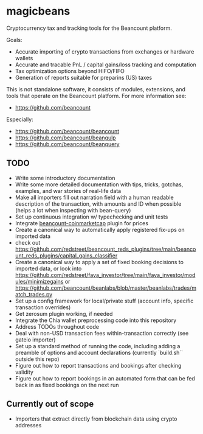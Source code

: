 # magicbeans
Cryptocurrency tax and tracking tools for the Beancount platform.

Goals:
- Accurate importing of crypto transactions from exchanges or hardware wallets
- Accurate and tracable PnL / capital gains/loss tracking and computation
- Tax optimization options beyond HIFO/FIFO
- Generation of reports suitable for preparins (US) taxes

This is not standalone software, it consists of modules, extensions, and tools
that operate on the Beancount platform.  For more information see:
- https://github.com/beancount

Especially:
- https://github.com/beancount/beancount
- https://github.com/beancount/beangulp
- https://github.com/beancount/beanquery

## TODO
- Write some introductory documentation
- Write some more detailed documentation with tips, tricks, gotchas, examples, and war stories of real-life data
- Make all importers fill out narration field with a human readable description of the transaction, with amounts and ID when possible (helps a lot when inspecting with bean-query)
- Set up continuous integration w/ typechecking and unit tests
- Integrate [beancount-coinmarketcap](https://github.com/aamerabbas/beancount-coinmarketcap) plugin for prices
- Create a canonical way to automatically apply registered fix-ups on imported data
- check out https://github.com/redstreet/beancount_reds_plugins/tree/main/beancount_reds_plugins/capital_gains_classifier
- Create a canonical way to apply a set of fixed booking decisions to imported data, or look into https://github.com/redstreet/fava_investor/tree/main/fava_investor/modules/minimizegains or https://github.com/beancount/beanlabs/blob/master/beanlabs/trades/match_trades.py
- Set up a config framework for local/private stuff (account info, specific transaction overrides)
- Get zerosum plugin working, if needed
- Integrate the Chia wallet preprocessing code into this repository
- Address TODOs throughout code
- Deal with non-USD transaction fees within-transaction correctly (see gateio importer)
- Set up a standard method of running the code, including adding a preamble of options and account declarations (currently `build.sh`` outside this repo)
- Figure out how to report transactions and bookings after checking validity
- Figure out how to report bookings in an automated form that can be fed back in as fixed bookings on the next run

## Currently out of scope
- Importers that extract directly from blockchain data using crypto addresses